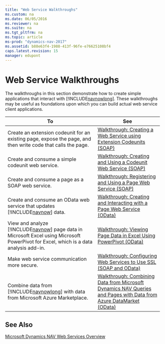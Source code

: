 ```yaml
---
title: "Web Service Walkthroughs"
ms.custom: na
ms.date: 06/05/2016
ms.reviewer: na
ms.suite: na
ms.tgt_pltfrm: na
ms.topic: article
ms-prod: "dynamics-nav-2017"
ms.assetid: b88e63f4-1988-413f-96fe-e76625108bf4
caps.latest.revision: 15
manager: edupont
---
```

# Web Service Walkthroughs
The walkthroughs in this section demonstrate how to create simple applications that interact with [!INCLUDE[navnowlong](includes/navnowlong_md.md)]. These walkthroughs may be useful as foundations upon which you can build actual web service client applications.  
  
|To|See|  
|--------|---------|  
|Create an extension codeunit for an existing page, expose the page, and then write code that calls the page.|[Walkthrough: Creating a Web Service using Extension Codeunits \(SOAP\)](Walkthrough:-Creating-a-Web-Service-using-Extension-Codeunits-\(SOAP\).md)|  
|Create and consume a simple codeunit web service.|[Walkthrough: Creating and Using a Codeunit Web Service \(SOAP\)](Walkthrough:-Creating-and-Using-a-Codeunit-Web-Service-\(SOAP\).md)|  
|Create and consume a page as a SOAP web service.|[Walkthrough: Registering and Using a Page Web Service \(SOAP\)](Walkthrough:-Registering-and-Using-a-Page-Web-Service-\(SOAP\).md)|  
|Create and consume an OData web service that updates [!INCLUDE[navnow](includes/navnow_md.md)] data.|[Walkthrough: Creating and Interacting with a Page Web Service \(OData\)](Walkthrough:-Creating-and-Interacting-with-a-Page-Web-Service-\(OData\).md)|  
|View and analyze [!INCLUDE[navnow](includes/navnow_md.md)] page data in Microsoft Excel using Microsoft PowerPivot for Excel, which is a data analysis add-in.|[Walkthrough: Viewing Page Data in Excel Using PowerPivot \(OData\)](Walkthrough:-Viewing-Page-Data-in-Excel-Using-PowerPivot-\(OData\).md)|  
|Make web service communication more secure.|[Walkthrough: Configuring Web Services to Use SSL \(SOAP and OData\)](Walkthrough:-Configuring-Web-Services-to-Use-SSL-\(SOAP-and-OData\).md)|  
|Combine data from [!INCLUDE[navnowlong](includes/navnowlong_md.md)] with data from Microsoft Azure Marketplace.|[Walkthrough: Combining Data from Microsoft Dynamics NAV Queries and Pages with Data from Azure DataMarket \(OData\)](Walkthrough:-Combining-Data-from-Microsoft-Dynamics-NAV-Queries-and-Pages-with-Data-from-Azure-DataMarket-\(OData\).md)|  
  
## See Also  
 [Microsoft Dynamics NAV Web Services Overview](Microsoft-Dynamics-NAV-Web-Services-Overview.md)